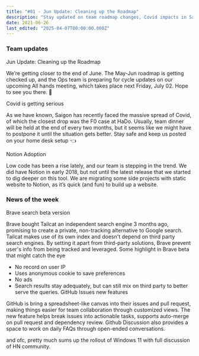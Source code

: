 ```yaml
---
title: "#81 - Jun Update: Cleaning up the Roadmap"
description: "Stay updated on team roadmap changes, Covid impacts in Saigon, Notion adoption for projects, Brave search beta features, and GitHub's new collaboration tools."
date: 2021-06-26
last_edited: "2025-04-07T00:00:00.000Z"
---
```


### Team updates

Jun Update: Cleaning up the Roadmap

We’re getting closer to the end of June. The May-Jun roadmap is getting checked up, and the Ops team is preparing for cycle updates on our upcoming All hands meeting, which takes place next Friday, July 02. Hope to see you there. 🤞

Covid is getting serious

As we have known, Saigon has recently faced the massive spread of Covid, of which the closest drop was the F0 case at HaDo. Usually, team dinner will be held at the end of every two months, but it seems like we might have to postpone it until the situation gets better. Stay safe and keep us posted on your home desk setup 👈

Notion Adoption

Low code has been a rise lately, and our team is stepping in the trend. We did have Notion in early 2018, but not until the latest release that we started to dig deeper on this tool. We are migrating some side projects with static website to Notion, as it’s quick (and fun) to build up a website.

### News of the week

Brave search beta version

Brave bought Tailcat an independent search engine 3 months ago, promising to create a private, non-tracking alternative to Google search. Tailcat makes use of its own index and doesn't depend on third party search engines. By setting it apart from third-party solutions, Brave prevent user's info from being tracked and leveraged. Some highlight in Brave beta that might catch the eye

- No record on user IP
- Uses anonymous cookie to save preferences
- No ads
- Search results stay adequately, but can still mix on third party to better serve the queries.
  GitHub Issues new features

GitHub is bring a spreadsheet-like canvas into their issues and pull request, making things easier for team collaboration through customized views. The new feature helps break issues into actionable tasks, supports auto-merge on pull request and dependency review. Github Discussion also provides a space to work on daily FAQs through open-ended conversations.

and ofc, pretty much sums up the rollout of Windows 11 with full discussion of HN community.
